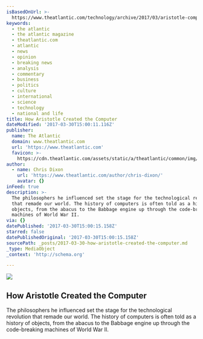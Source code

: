 ```yaml
---
isBasedOnUrl: >-
  https://www.theatlantic.com/technology/archive/2017/03/aristotle-computer/518697/
keywords:
  - the atlantic
  - the atlantic magazine
  - theatlantic.com
  - atlantic
  - news
  - opinion
  - breaking news
  - analysis
  - commentary
  - business
  - politics
  - culture
  - international
  - science
  - technology
  - national and life
title: How Aristotle Created the Computer
dateModified: '2017-03-30T15:00:11.116Z'
publisher:
  name: The Atlantic
  domain: www.theatlantic.com
  url: 'https://www.theatlantic.com'
  favicon: >-
    https://cdn.theatlantic.com/assets/static/a/theatlantic/common/img/favicon.ico
author:
  - name: Chris Dixon
    url: 'https://www.theatlantic.com/author/chris-dixon/'
    avatar: {}
inFeed: true
description: >-
  The philosophers he influenced set the stage for the technological revolution
  that remade our world. The history of computers is often told as a history of
  objects, from the abacus to the Babbage engine up through the code-breaking
  machines of World War II.
via: {}
datePublished: '2017-03-30T15:00:15.158Z'
starred: false
datePublishedOriginal: '2017-03-30T15:00:15.158Z'
sourcePath: _posts/2017-03-30-how-aristotle-created-the-computer.md
_type: MediaObject
_context: 'http://schema.org'

---
```

<article style=""><img src="https://imgflo.herokuapp.com/graph/2b2431f8e7ba7b0/b98c2d122bd1ecab84eeb18ca443c0ba/noop.jpg?input=https%3A%2F%2Fcdn.theatlantic.com%2Fassets%2Fmedia%2Fimg%2F2017%2F03%2F08%2FAristotle1_1%2F1920.jpg%3F1488979034" /><h1>How Aristotle Created the Computer</h1><p>The philosophers he influenced set the stage for the technological revolution that remade our world. The history of computers is often told as a history of objects, from the abacus to the Babbage engine up through the code-breaking machines of World War II.</p></article>